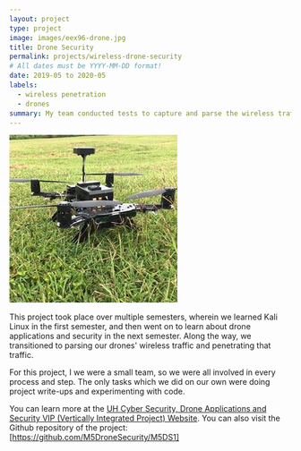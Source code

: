 ```yaml
---
layout: project
type: project
image: images/eex96-drone.jpg
title: Drone Security
permalink: projects/wireless-drone-security
# All dates must be YYYY-MM-DD format!
date: 2019-05 to 2020-05
labels:
  - wireless penetration
  - drones
summary: My team conducted tests to capture and parse the wireless traffic of drones.
---
```


  <img class="ui left spaced image" src="../images/eex96-drone.jpg">

This project took place over multiple semesters, wherein we learned Kali Linux in the first semester, and then went on to learn about drone applications and security in the next semester. Along the way, we transitioned to parsing our drones' wireless traffic and penetrating that traffic.

For this project, I we were a small team, so we were all involved in every process and step. The only tasks which we did on our own were doing project write-ups and experimenting with code.


You can learn more at the [UH Cyber Security, Drone Applications and Security VIP (Vertically Integrated Project) Website](https://sites.google.com/a/hawaii.edu/uh-vip/teams/UAS).
You can also visit the Github repository of the project: [https://github.com/M5DroneSecurity/M5DS1] 



